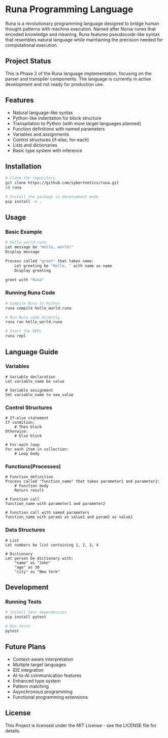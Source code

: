 # Runa Programming Language

Runa is a revolutionary programming language designed to bridge human thought patterns with machine execution. Named after Norse runes that encoded knowledge and meaning, Runa features pseudocode-like syntax that resembles natural language while maintaining the precision needed for computational execution.

## Project Status

This is Phase 2 of the Runa language implementation, focusing on the parser and transpiler components. The language is currently in active development and not ready for production use.

## Features

- Natural language-like syntax
- Python-like indentation for block structure
- Transpilation to Python (with more target languages planned)
- Function definitions with named parameters
- Variables and assignments
- Control structures (if-else, for-each)
- Lists and dictionaries
- Basic type system with inference

## Installation

```bash
# Clone the repository
git clone https://github.com/sybertnetics/runa.git
cd runa

# Install the package in development mode
pip install -e .
```

## Usage

### Basic Example

```bash
# hello_world.runa
Let message be "Hello, world!"
Display message

Process called "greet" that takes name:
    Let greeting be "Hello, " with name as name
    Display greeting

greet with "Runa"
```

### Running Runa Code

```bash
# Compile Runa to Python
runa compile hello_world.runa

# Run Runa code directly
runa run hello_world.runa

# Start the REPL
runa repl
```

## Language Guide

### Variables
```
# Variable declaration
Let variable_name be value

# Variable assignment
Set variable_name to new_value
```

### Control Structures
```
# If-else statement
If condition:
    # Then block
Otherwise:
    # Else block

# For-each loop
For each item in collection:
    # Loop body
```

### Functions(Processes)
```
# Function definition
Process called "function_name" that takes parameter1 and parameter2:
    # Function body
    Return result

# Function call
function_name with parameter1 and parameter2

# Function call with named parameters
function_name with param1 as value1 and param2 as value2
```

### Data Structures
```
# List
Let numbers be list containing 1, 2, 3, 4

# Dictionary
Let person be dictionary with:
    "name" as "John"
    "age" as 30
    "city" as "New York"
```
## Development

### Running Tests
```bash
# Install test dependencies
pip install pytest

# Run tests
pytest
```

## Future Plans
- Context-aware interpretation
- Multiple target languages
- IDE integration
- AI-to-AI communication features
- Enhanced type system
- Pattern matching
- Asynchronous programming
- Functional programming extensions

## License

This Project is licensed under the MIT License - see the LICENSE file for details.